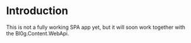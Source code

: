 # Introduction 
This is not a fully working SPA app yet, but it will soon work together with the Bl0g.Content.WebApi.